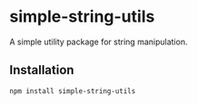 # simple-string-utils

A simple utility package for string manipulation.

## Installation

```bash
npm install simple-string-utils
